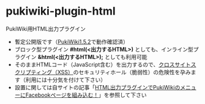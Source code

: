 # pukiwiki-plugin-html

PukiWiki用HTML出力プラグイン

- 暫定公開版です（[PukiWiki1.5.2](https://pukiwiki.osdn.jp/?PukiWiki/Download/1.5.2)で動作確認済）
- ブロック型プラグイン **#html(<出力するHTML>)** としても、インライン型プラグイン **&html(<出力するHTML>);** としても利用可能
- そのままHTMLコード（JavaScript含む）を出力するので、[クロスサイトスクリプティング（XSS）](https://ja.wikipedia.org/wiki/%E3%82%AF%E3%83%AD%E3%82%B9%E3%82%B5%E3%82%A4%E3%83%88%E3%82%B9%E3%82%AF%E3%83%AA%E3%83%97%E3%83%86%E3%82%A3%E3%83%B3%E3%82%B0)のセキュリティホール（脆弱性）の危険性を孕みます（利用には十分気を付けて下さい）
- 設置に関しては自サイトの記事「[HTML出力プラグインでPukiWikiのメニューにFacebookページを組み込む！](https://dajya-ranger.com/pukiwiki/embed-facebook-page/)」を参照して下さい
